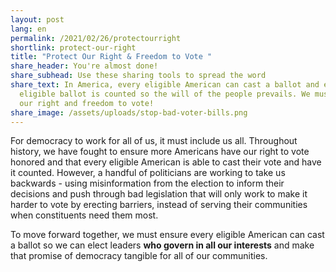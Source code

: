 ```yaml
---
layout: post
lang: en
permalink: /2021/02/26/protectourright
shortlink: protect-our-right
title: "Protect Our Right & Freedom to Vote "
share_header: You're almost done!
share_subhead: Use these sharing tools to spread the word
share_text: In America, every eligible American can cast a ballot and every
  eligible ballot is counted so the will of the people prevails. We must protect
  our right and freedom to vote!
share_image: /assets/uploads/stop-bad-voter-bills.png
---
```

For democracy to work for all of us, it must include us all. Throughout history, we have fought to ensure more Americans have our right to vote honored and that every eligible American is able to cast their vote and have it counted. However, a handful of politicians are working to take us backwards - using misinformation from the election to inform their decisions and push through bad legislation that will only work to make it harder to vote by erecting barriers, instead of serving their communities when constituents need them most.

To move forward together, we must ensure every eligible American can cast a ballot so we can elect leaders **who govern in all our interests** and make that promise of democracy tangible for all of our communities.